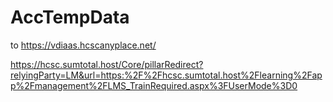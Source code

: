 # AccTempData

to https://vdiaas.hcscanyplace.net/


https://hcsc.sumtotal.host/Core/pillarRedirect?relyingParty=LM&url=https:%2F%2Fhcsc.sumtotal.host%2Flearning%2Fapp%2Fmanagement%2FLMS_TrainRequired.aspx%3FUserMode%3D0
